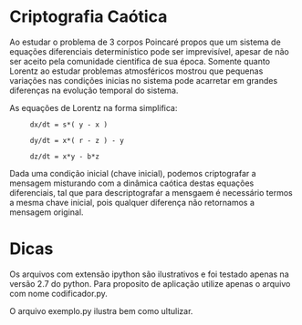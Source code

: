 # Criptografia Caótica

   Ao estudar o problema de 3 corpos Poincaré propos que um sistema de equações diferenciais determinístico pode ser imprevisível,
   apesar de não ser aceito pela comunidade cientifica de sua época. Somente quanto Lorentz ao estudar problemas atmosféricos
   mostrou que pequenas variações nas condições inicias no sistema pode acarretar em grandes diferenças na evolução temporal do
   sistema.
    
   As equações de Lorentz na forma simplifica:
   
         dx/dt = s*( y - x )
      
         dy/dt = x*( r - z ) - y
      
         dz/dt = x*y - b*z

   Dada uma condição inicial (chave inicial), podemos criptografar a mensagem misturando com a dinâmica caótica destas equações
   diferenciais, tal que para descriptografar a mensgaem é necessário termos a mesma chave inicial, pois qualquer diferença não
   retornamos a mensagem original.
   
   
# Dicas

   Os arquivos com extensão ipython são ilustrativos e foi testado apenas na versão 2.7 do python. Para proposito de aplicação utilize apenas o arquivo com nome codificador.py.  
   
   O arquivo exemplo.py ilustra bem como ultulizar.
